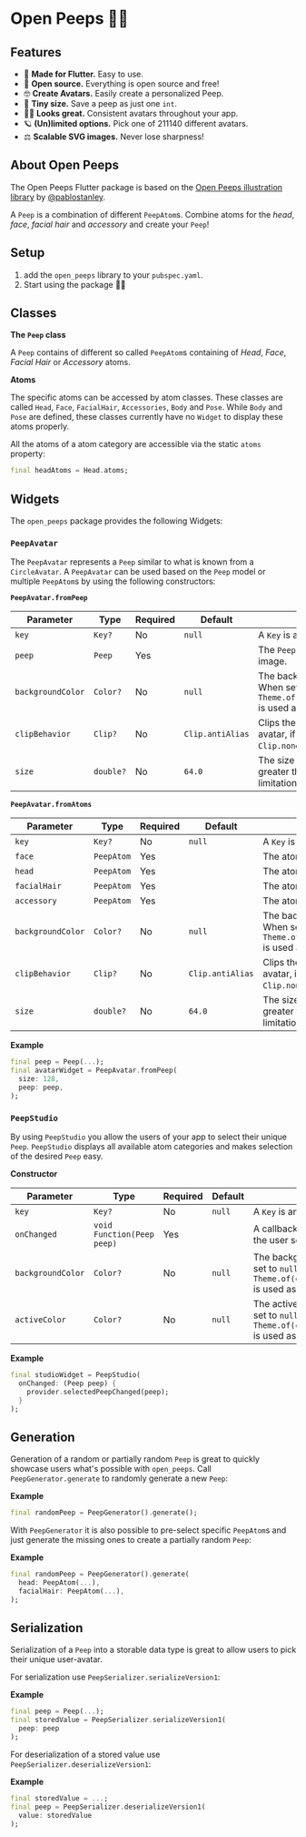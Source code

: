 # Open Peeps 🧞‍♀️

## Features

- 💙 **Made for Flutter.** Easy to use.
- 🦄 **Open source.** Everything is open source and free!
- 🤓 **Create Avatars.** Easily create a personalized Peep.
- 🧪 **Tiny size.** Save a peep as just one `int`.
- 💃🏼 **Looks great.** Consistent avatars throughout your app.
- 🪐 **(Un)limited options.** Pick one of 211140 different avatars.
- ⚖️ **Scalable SVG images.** Never lose sharpness!

## About Open Peeps

The Open Peeps Flutter package is based on the [Open Peeps illustration library](https://www.openpeeps.com/) by [@pablostanley](https://twitter.com/pablostanley).

A `Peep` is a combination of different `PeepAtom`s. Combine atoms for the _head_, _face_, _facial hair_ and _accessory_ and create your `Peep`!

## Setup

1. add the `open_peeps` library to your `pubspec.yaml`.
1. Start using the package 💪🏻

## Classes

__The `Peep` class__

A `Peep` contains of different so called `PeepAtom`s containing of _Head_, _Face_, _Facial Hair_ or _Accessory_ atoms.

__Atoms__

The specific atoms can be accessed by atom classes. These classes are called `Head`, `Face`, `FacialHair`, `Accessories`, `Body` and `Pose`. While `Body` and `Pose` are defined, these classes currently have no `Widget` to display these atoms properly.

All the atoms of a atom category are accessible via the static `atoms` property:

```dart
final headAtoms = Head.atoms;
```

## Widgets

The `open_peeps` package provides the following Widgets:

### `PeepAvatar`

The `PeepAvatar` represents a `Peep` similar to what is known from a `CircleAvatar`.
A `PeepAvatar` can be used based on the `Peep` model or multiple `PeepAtom`s by using the following constructors:

__`PeepAvatar.fromPeep`__

| Parameter           | Type       | Required | Default          | Description |
| ------------------- | ---------- | -------- | ---------------- | ----------- |
| `key`               | `Key?`     | No       | `null`           | A `Key` is an identifier for the `Widget` |
| `peep`              | `Peep`     | Yes      |                  | The `Peep` to be rendered as a scalable image. |
| `backgroundColor`   | `Color?`   | No       | `null`           | The background color of the avatar. When set to `null`, `Theme.of(context).colorScheme.surface` is used as the `backgroundColor`. |
| `clipBehavior`      | `Clip?`    | No       | `Clip.antiAlias` | Clips the `PeepAtom`s to the circular avatar, if set to anything other than `Clip.none`. |
| `size`              | `double?`  | No       | `64.0`           | The size of the avatar. Cannot be greater than `256.0` (this is a temporary limitation). |

__`PeepAvatar.fromAtoms`__

| Parameter           | Type       | Required | Default          | Description |
| ------------------- | ---------- | -------- | ---------------- | ----------- |
| `key`               | `Key?`     | No       | `null`           | A `Key` is an identifier for the `Widget` |
| `face`              | `PeepAtom` | Yes      |                  | The atom representing the _Face_.
| `head`              | `PeepAtom` | Yes      |                  | The atom representing the _Head_.
| `facialHair`        | `PeepAtom` | Yes      |                  | The atom representing the _Facial Hair_.
| `accessory`         | `PeepAtom` | Yes      |                  | The atom representing the _Accessory_.
| `backgroundColor`   | `Color?`   | No       | `null`           | The background color of the avatar. When set to `null`, `Theme.of(context).colorScheme.surface` is used as the `backgroundColor`. |
| `clipBehavior`      | `Clip?`    | No       | `Clip.antiAlias` | Clips the `PeepAtom`s to the circular avatar, if set to anything other than `Clip.none`. |
| `size`              | `double?`  | No       | `64.0`           | The size of the avatar. Cannot be greater than `256.0` (this is a temporary limitation). |

__Example__

```dart
final peep = Peep(...);
final avatarWidget = PeepAvatar.fromPeep(
  size: 128,
  peep: peep,
);
```

### `PeepStudio`

By using `PeepStudio` you allow the users of your app to select their unique `Peep`. `PeepStudio` displays all available atom categories and makes selection of the desired `Peep` easy.

__Constructor__

| Parameter           | Type                       | Required | Default          | Description |
| ------------------- | -------------------------- | -------- | ---------------- | ----------- |
| `key`               | `Key?`                     | No       | `null`           | A `Key` is an identifier for the `Widget` |
| `onChanged`         | `void Function(Peep peep)` | Yes      |                  | A callback which is triggered whenever, the user selects an atom. |
| `backgroundColor`   | `Color?`                   | No       | `null`           | The background color of the studio. When set to `null`, `Theme.of(context).colorScheme.surface` is used as the `backgroundColor`. |
| `activeColor`       | `Color?`                   | No       | `null`           | The active color of a selected atom. When set to `null`, `Theme.of(context).toggleableActiveColor` is used as the `activeColor`. |

__Example__

```dart
final studioWidget = PeepStudio(
  onChanged: (Peep peep) {
    provider.selectedPeepChanged(peep);
  }
);
```

## Generation

Generation of a random or partially random `Peep` is great to quickly showcase users what's possible with `open_peeps`.
Call `PeepGenerator.generate` to randomly generate a new `Peep`:

__Example__

```dart
final randomPeep = PeepGenerator().generate();
```

With `PeepGenerator` it is also possible to pre-select specific `PeepAtom`s and just generate the missing ones to create a partially random `Peep`:

__Example__

```dart
final randomPeep = PeepGenerator().generate(
  head: PeepAtom(...),
  facialHair: PeepAtom(...),
);
```

## Serialization

Serialization of a `Peep` into a storable data type is great to allow users to pick their unique user-avatar.

For serialization use `PeepSerializer.serializeVersion1`:

__Example__
```dart
final peep = Peep(...);
final storedValue = PeepSerializer.serializeVersion1(
  peep: peep
);
```

For deserialization of a stored value use `PeepSerializer.deserializeVersion1`:

__Example__
```dart
final storedValue = ...;
final peep = PeepSerializer.deserializeVersion1(
  value: storedValue
);
```